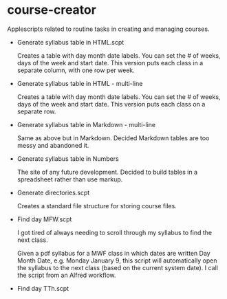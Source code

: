course-creator
==============

Applescripts related to routine tasks in creating and managing courses.

* Generate syllabus table in HTML.scpt

	Creates a table with day month date labels.  You can set the # of weeks, days of the week and start date.  This version puts each class in a separate column, with one row per week.
	
* Generate syllabus table in HTML - multi-line

	Creates a table with day month date labels.  You can set the # of weeks, days of the week and start date.  This version puts each class on a separate row.
	
* Generate syllabus table in Markdown - multi-line

	Same as above but in Markdown.  Decided Markdown tables are too messy and abandoned it.

* Generate syllabus table in Numbers

	The site of any future development.  Decided to build tables in a spreadsheet rather than use markup.

* Generate directories.scpt

	Creates a standard file structure for storing course files.

* Find day MFW.scpt

	I got tired of always needing to scroll through my syllabus to find the next class.

	Given a pdf syllabus for a MWF class in which dates are written Day Month Date, e.g. Monday January 9, 
	this script will automatically open the syllabus to the next class (based on the current system date).
	I call the script from an Alfred workflow.

* Find day TTh.scpt
